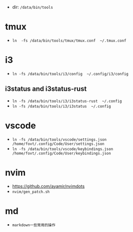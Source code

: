 - dir: `/data/bin/tools`
# tmux
- `ln  -fs /data/bin/tools/tmux/tmux.conf  ~/.tmux.conf`

# i3
 - `ln -fs /data/bin/tools/i3/config  ~/.config/i3/config`
## i3status and i3status-rust
- `ln -fs /data/bin/tools/i3/i3status-rust  ~/.config`
- `ln -fs /data/bin/tools/i3/i3status  ~/.config`

# vscode
- `ln -fs /data/bin/tools/vscode/settings.json  /home/fovt/.config/Code/User/settings.json`
- `ln -fs /data/bin/tools/vscode/keybindings.json  /home/fovt/.config/Code/User/keybindings.json`

# nvim
- https://github.com/ayamir/nvimdots
- `nvim/gen_patch.sh`


# md
- `markdown一些常用的操作`
